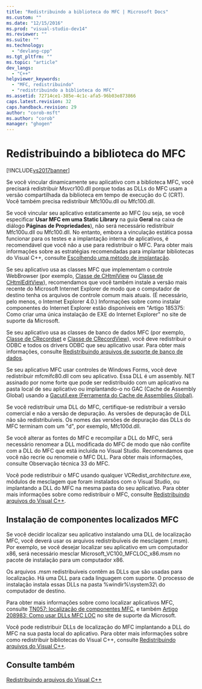 ```yaml
---
title: "Redistribuindo a biblioteca do MFC | Microsoft Docs"
ms.custom: ""
ms.date: "12/15/2016"
ms.prod: "visual-studio-dev14"
ms.reviewer: ""
ms.suite: ""
ms.technology: 
  - "devlang-cpp"
ms.tgt_pltfrm: ""
ms.topic: "article"
dev_langs: 
  - "C++"
helpviewer_keywords: 
  - "MFC, redistribuindo"
  - "redistribuindo a biblioteca do MFC"
ms.assetid: 72714ce1-385e-4c1c-afa5-96b03e873866
caps.latest.revision: 32
caps.handback.revision: 29
author: "corob-msft"
ms.author: "corob"
manager: "ghogen"
---
```

# Redistribuindo a biblioteca do MFC
[!INCLUDE[vs2017banner](../assembler/inline/includes/vs2017banner.md)]

Se você vincular dinamicamente seu aplicativo com a biblioteca MFC, você precisará redistribuir Msvcr100.dll porque todas as DLLs do MFC usam a versão compartilhada da biblioteca em tempo de execução do C \(CRT\).  Você também precisa redistribuir Mfc100u.dll ou Mfc100.dll.  
  
 Se você vincular seu aplicativo estaticamente ao MFC \(ou seja, se você especificar **Usar MFC em uma Static Library** na guia **Geral** na caixa de diálogo **Páginas de Propriedades**\), não será necessário redistribuir Mfc100u.dll ou Mfc100.dll.  No entanto, embora a vinculação estática possa funcionar para os testes e a implantação interna de aplicativos, é recomendável que você não a use para redistribuir o MFC.  Para obter mais informações sobre as estratégias recomendadas para implantar bibliotecas do Visual C\+\+, consulte [Escolhendo uma método de implantação](../ide/choosing-a-deployment-method.md).  
  
 Se seu aplicativo usa as classes MFC que implementam o controle WebBrowser \(por exemplo, [Classe de CHtmlView](../mfc/reference/chtmlview-class.md) ou [Classe de CHtmlEditView](../mfc/reference/chtmleditview-class.md)\), recomendamos que você também instale a versão mais recente do Microsoft Internet Explorer de modo que o computador de destino tenha os arquivos de controle comum mais atuais. \(É necessário, pelo menos, o Internet Explorer 4.0.\) Informações sobre como instalar componentes do Internet Explorer estão disponíveis em "Artigo 185375: Como criar uma única instalação de EXE do Internet Explorer" no site de suporte da Microsoft.  
  
 Se seu aplicativo usa as classes de banco de dados MFC \(por exemplo, [Classe de CRecordset](../Topic/CRecordset%20Class.md) e [Classe de CRecordView](../mfc/reference/crecordview-class.md)\), você deve redistribuir o ODBC e todos os drivers ODBC que seu aplicativo usar.  Para obter mais informações, consulte [Redistribuindo arquivos de suporte de banco de dados](../ide/redistributing-database-support-files.md).  
  
 Se seu aplicativo MFC usar controles de Windows Forms, você deve redistribuir mfcmifc80.dll com seu aplicativo.  Essa DLL é um assembly. NET assinado por nome forte que pode ser redistribuído com um aplicativo na pasta local de seu aplicativo ou implantando\-o no GAC \(Cache de Assembly Global\) usando a [Gacutil.exe \(Ferramenta do Cache de Assemblies Global\)](../Topic/Gacutil.exe%20\(Global%20Assembly%20Cache%20Tool\).md).  
  
 Se você redistribuir uma DLL do MFC, certifique\-se redistribuir a versão comercial e não a versão de depuração.  As versões de depuração de DLL não são redistribuíveis.  Os nomes das versões de depuração das DLLs do MFC terminam com um "d", por exemplo, Mfc100d.dll.  
  
 Se você alterar as fontes do MFC e recompilar a DLL do MFC, será necessário renomear a DLL modificada do MFC de modo que não conflite com a DLL do MFC que está incluída no Visual Studio.  Recomendamos que você não recrie ou renomeie o MFC DLL.  Para obter mais informações, consulte Observação técnica 33 do MFC.  
  
 Você pode redistribuir o MFC usando qualquer VCRedist\_*architecture*.exe, módulos de mesclagem que foram instalados com o Visual Studio, ou implantando a DLL do MFC na mesma pasta do seu aplicativo.  Para obter mais informações sobre como redistribuir o MFC, consulte [Redistribuindo arquivos do Visual C\+\+](../Topic/Redistributing%20Visual%20C++%20Files.md).  
  
## Instalação de componentes localizados MFC  
 Se você decidir localizar seu aplicativo instalando uma DLL de localização MFC, você deverá usar os arquivos redistribuíveis de mesclagem \(.msm\).  Por exemplo, se você desejar localizar seu aplicativo em um computador x86, será necessário mesclar Microsoft\_VC100\_MFCLOC\_x86.msm no pacote de instalação para um computador x86.  
  
 Os arquivos .msm redistribuíveis contêm as DLLs que são usadas para localização.  Há uma DLL para cada linguagem com suporte.  O processo de instalação instala essas DLLs na pasta %windir%\\system32\\ do computador de destino.  
  
 Para obter mais informações sobre como localizar aplicativos MFC, consulte [TN057: localização de componentes MFC](../mfc/tn057-localization-of-mfc-components.md), e também [Artigo 208983: Como usar DLLs MFC LOC](http://go.microsoft.com/fwlink/?LinkId=198025) no site de suporte da Microsoft.  
  
 Você pode redistribuir DLLs de localização do MFC implantando a DLL do MFC na sua pasta local do aplicativo.  Para obter mais informações sobre como redistribuir bibliotecas do Visual C\+\+, consulte [Redistribuindo arquivos do Visual C\+\+](../Topic/Redistributing%20Visual%20C++%20Files.md).  
  
## Consulte também  
 [Redistribuindo arquivos do Visual C\+\+](../Topic/Redistributing%20Visual%20C++%20Files.md)